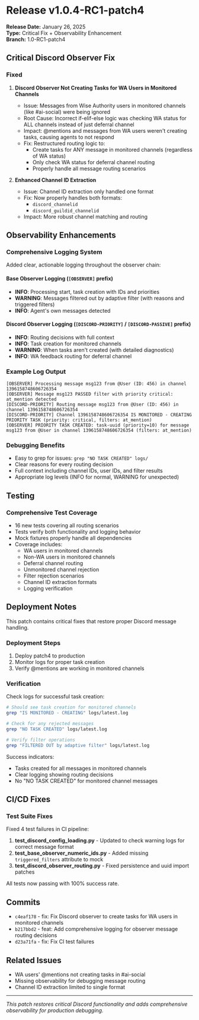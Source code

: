 # Release v1.0.4-RC1-patch4

**Release Date:** January 26, 2025  
**Type:** Critical Fix + Observability Enhancement  
**Branch:** 1.0-RC1-patch4

## Critical Discord Observer Fix

### Fixed

1. **Discord Observer Not Creating Tasks for WA Users in Monitored Channels**
   - Issue: Messages from Wise Authority users in monitored channels (like #ai-social) were being ignored
   - Root Cause: Incorrect if-elif-else logic was checking WA status for ALL channels instead of just deferral channel
   - Impact: @mentions and messages from WA users weren't creating tasks, causing agents to not respond
   - Fix: Restructured routing logic to:
     - Create tasks for ANY message in monitored channels (regardless of WA status)
     - Only check WA status for deferral channel routing
     - Properly handle all message routing scenarios

2. **Enhanced Channel ID Extraction**
   - Issue: Channel ID extraction only handled one format
   - Fix: Now properly handles both formats:
     - `discord_channelid`
     - `discord_guildid_channelid`
   - Impact: More robust channel matching and routing

## Observability Enhancements

### Comprehensive Logging System

Added clear, actionable logging throughout the observer chain:

#### Base Observer Logging (`[OBSERVER]` prefix)
- **INFO**: Processing start, task creation with IDs and priorities
- **WARNING**: Messages filtered out by adaptive filter (with reasons and triggered filters)
- **INFO**: Agent's own messages detected

#### Discord Observer Logging (`[DISCORD-PRIORITY]` / `[DISCORD-PASSIVE]` prefix)
- **INFO**: Routing decisions with full context
- **INFO**: Task creation for monitored channels
- **WARNING**: When tasks aren't created (with detailed diagnostics)
- **INFO**: WA feedback routing for deferral channel

### Example Log Output

```
[OBSERVER] Processing message msg123 from @User (ID: 456) in channel 1396158748606726354
[OBSERVER] Message msg123 PASSED filter with priority critical: at_mention detected
[DISCORD-PRIORITY] Routing message msg123 from @User (ID: 456) in channel 1396158748606726354
[DISCORD-PRIORITY] Channel 1396158748606726354 IS MONITORED - CREATING PRIORITY TASK (priority: critical, filters: at_mention)
[OBSERVER] PRIORITY TASK CREATED: task-uuid (priority=10) for message msg123 from @User in channel 1396158748606726354 (filters: at_mention)
```

### Debugging Benefits

- Easy to grep for issues: `grep "NO TASK CREATED" logs/`
- Clear reasons for every routing decision
- Full context including channel IDs, user IDs, and filter results
- Appropriate log levels (INFO for normal, WARNING for unexpected)

## Testing

### Comprehensive Test Coverage
- 16 new tests covering all routing scenarios
- Tests verify both functionality and logging behavior
- Mock fixtures properly handle all dependencies
- Coverage includes:
  - WA users in monitored channels
  - Non-WA users in monitored channels
  - Deferral channel routing
  - Unmonitored channel rejection
  - Filter rejection scenarios
  - Channel ID extraction formats
  - Logging verification

## Deployment Notes

This patch contains critical fixes that restore proper Discord message handling.

### Deployment Steps
1. Deploy patch4 to production
2. Monitor logs for proper task creation
3. Verify @mentions are working in monitored channels

### Verification
Check logs for successful task creation:
```bash
# Should see task creation for monitored channels
grep "IS MONITORED - CREATING" logs/latest.log

# Check for any rejected messages
grep "NO TASK CREATED" logs/latest.log

# Verify filter operations
grep "FILTERED OUT by adaptive filter" logs/latest.log
```

Success indicators:
- Tasks created for all messages in monitored channels
- Clear logging showing routing decisions
- No "NO TASK CREATED" for monitored channel messages

## CI/CD Fixes

### Test Suite Fixes
Fixed 4 test failures in CI pipeline:

1. **test_discord_config_loading.py** - Updated to check warning logs for correct message format
2. **test_base_observer_numeric_ids.py** - Added missing `triggered_filters` attribute to mock
3. **test_discord_observer_routing.py** - Fixed persistence and uuid import patches

All tests now passing with 100% success rate.

## Commits
- `c4eaf178` - fix: Fix Discord observer to create tasks for WA users in monitored channels
- `b217bbd2` - feat: Add comprehensive logging for observer message routing decisions  
- `d23a71fa` - fix: Fix CI test failures

## Related Issues
- WA users' @mentions not creating tasks in #ai-social
- Missing observability for debugging message routing
- Channel ID extraction limited to single format

---

*This patch restores critical Discord functionality and adds comprehensive observability for production debugging.*